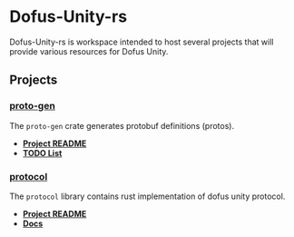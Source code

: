 # Dofus-Unity-rs
Dofus-Unity-rs is workspace intended to host several projects that will provide various resources for Dofus Unity.

## Projects

### [proto-gen](./proto-gen)

The `proto-gen` crate generates protobuf definitions (protos).

- **[Project README](./proto-gen/README.md)**
- **[TODO List](./proto-gen/TODO.md)**

### [protocol](./protocol)

The `protocol` library contains rust implementation of dofus unity protocol.

- **[Project README](./protocol/README.md)**
- **[Docs](https://yykz.github.io/dofus-unity-rs/dofus_protocol)**
